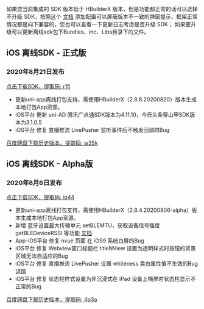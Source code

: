 如果您当前集成的 SDK 版本低于 HBuilderX 版本，但是功能都正常的话可以选择不升级 SDK，按照这个 [文档](https://ask.dcloud.net.cn/article/35627) 添加配置可以屏蔽版本不一致的弹窗提示，框架正常情况都是向下兼容的，您也可以查看一下更新日志考虑是否升级 SDK； 如果要升级可以更新离线sdk包下Bundles、inc、Libs目录下的文件。

## iOS 离线SDK - 正式版

### 2020年8月21日发布 
[点击下载SDK，提取码: r1fj](https://pan.baidu.com/s/1k8Qg6EXwVjeYUA-BVFVbWQ)
+ 更新uni-app离线打包支持，需使用HBuilderX（2.8.8.20200820）版本生成本地打包App资源。
+ iOS平台 更新 uni-AD 腾讯广点通SDK版本为4.11.10，今日头条穿山甲SDK版本为3.1.0.5
+ iOS平台 修复 直播推流 LivePusher 监听事件后不触发回调的Bug

[百度网盘下载历史版本，提取码: w35k](https://pan.baidu.com/s/1gZGJMaSqZQftqgEVtadvEg)



## iOS 离线SDK - Alpha版

### 2020年8月6日发布 
[点击下载SDK，提取码: iq44](https://pan.baidu.com/s/1S8BhHw8L7JAFG48uIoA3pg)
+ 更新uni-app离线打包支持，需使用HBuilderX（2.8.4.20200806-alpha）版本生成本地打包App资源。
+ 新增 蓝牙设置最大传输单元 setBLEMTU，获取设备信号强度 getBLEDeviceRSSI 等功能 [文档](https://www.html5plus.org/doc/zh_cn/bluetooth.html#plus.bluetooth.setBLEMTU)
+ App-iOS平台 修复 nvue 页面 在 iOS9 系统白屏的Bug
+ iOS平台 修复 Webview窗口标题栏 titleNView 设置为透明样式时按钮的背景区域无法自适应的Bug
+ iOS平台 修复 直播推流 LivePusher 设置 whiteness 美白属性值不生效的Bug [详情](https://ask.dcloud.net.cn/question/102761)
+ iOS平台 修复 状态栏样式设置为非沉浸式在 iPad 设备上横屏时状态栏显示不正常的Bug
  
[百度网盘下载历史版本，提取码: 4p3a](https://pan.baidu.com/s/1C0H4DhfI-wXG0NaR2AiE7g)
